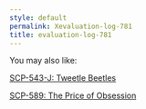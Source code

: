 ```yaml
---
style: default
permalink: Xevaluation-log-781
title: evaluation-log-781
---
```

You may also like:

[SCP-543-J: Tweetle Beetles](http://scp-wiki.net/scp-543-j)

[SCP-589: The Price of Obsession](http://scp-wiki.net/scp-589)
